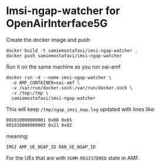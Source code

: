 # Imsi-ngap-watcher for OpenAirInterface5G

Create the docker image and push
```
docker build -t samiemostafavi/imsi-ngap-watcher .
docker push samiemostafavi/imsi-ngap-watcher
```

Run it on the same machine as you run oai-amf
```
docker run -d --name imsi-ngap-watcher \
  -e AMF_CONTAINER=oai-amf \
  -v /var/run/docker.sock:/var/run/docker.sock \
  -v /tmp:/tmp \
  samiemostafavi/imsi-ngap-watcher
```

This will keep `/tmp/ngap_imsi_map.log` updated with lines like:
```
001010000000001 0x0D 0x65
001010000000005 0x21 0x02
```
meaning:
```
IMSI AMF_UE_NGAP_ID RAN_UE_NGAP_ID
```
For the UEs that are with `5GMM-REGISTERED` state in AMF.
